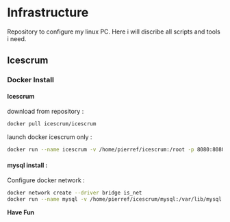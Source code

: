 # Infrastructure

Repository to configure my linux PC. Here i will discribe all scripts and tools i need.


## Icescrum

### Docker Install 

#### Icescrum 
download from repository :

```bash
docker pull icescrum/icescrum
```

launch docker icescrum only :
```bash
docker run --name icescrum -v /home/pierref/icescrum:/root -p 8080:8080 icescrum/icescrum
```  

#### mysql install :

Configure docker network :

```bash
docker network create --driver bridge is_net
docker run --name mysql -v /home/pierref/icescrum/mysql:/var/lib/mysql --net=is_net -e MYSQL_DATABASE=icescrum -e MYSQL_ROOT_PASSWORD=root -d mysql:5.7 --character-set-server=utf8mb4 --collation-server=utf8mb4_unicode_ci
```


**Have Fun**
